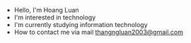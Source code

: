 - Hello, I'm Hoang Luan
- I'm interested in technology
- I'm currently studying information technology
- How to contact me via mail thangngluan2003@gmail.com


